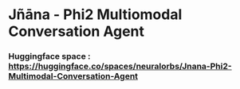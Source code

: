 # Jñāna - Phi2 Multiomodal Conversation Agent

### Huggingface space : https://huggingface.co/spaces/neuralorbs/Jnana-Phi2-Multimodal-Conversation-Agent